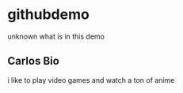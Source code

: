 # githubdemo
unknown what is in this demo
## Carlos Bio 
i like to play video games and watch a ton of anime

